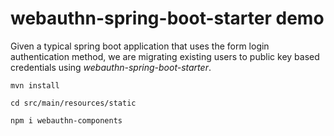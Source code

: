 # webauthn-spring-boot-starter demo

Given a typical spring boot application that uses the form login authentication method,
we are migrating existing users to public key based credentials using *webauthn-spring-boot-starter*.


`mvn install`

`cd src/main/resources/static`

`npm i webauthn-components`
